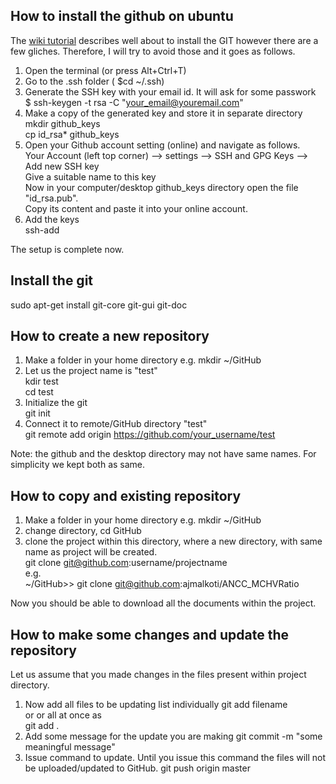 ## How to install the github on ubuntu
The [wiki tutorial](https://wiki.paparazziuav.org/wiki/Github_manual_for_Ubuntu) describes well about 
to install the GIT however there are a few gliches. 
Therefore, I will try to avoid those and it goes as follows. 

1. Open the terminal (or press Alt+Ctrl+T)  
2. Go to the .ssh folder ( $cd ~/.ssh)   
3. Generate the SSH key with your email id. It will ask for some passwork  
    $ ssh-keygen -t rsa -C "your_email@youremail.com"      
4. Make a copy of the generated key and store it in separate directory  
   mkdir github_keys  
   cp id_rsa* github_keys  
5. Open your Github account setting (online) and navigate as follows.  
   Your Account (left top corner) --> settings --> SSH and GPG Keys --> Add new SSH key  
   Give a suitable name to this key   
   Now in your computer/desktop github_keys directory open the file "id_rsa.pub".   
   Copy its content and paste it into your online account.  
6. Add the keys   
   ssh-add

The setup is complete now.


## Install the git  
  sudo apt-get install git-core git-gui git-doc

## How to create a new repository
1. Make a folder in your home directory e.g. mkdir ~/GitHub  
2. Let us the project name is "test"  
   kdir test  
   cd test  
3. Initialize the git  
   git init  
4. Connect it to remote/GitHub directory "test"  
   git remote add origin  https://github.com/your_username/test   
   
Note: the github and the desktop directory may not have same names. For simplicity we kept both as same.  


## How to copy and existing repository
1. Make a folder in your home directory e.g. mkdir ~/GitHub
2. change directory, cd GitHub 
3. clone the project within this directory, where a new directory, with same name as project will be created.  
   git clone git@github.com:username/projectname   
   e.g.   
   ~/GitHub>> git clone git@github.com:ajmalkoti/ANCC_MCHVRatio  

Now you should be able to download all the documents within the project.

## How to make some changes and update the repository
Let us assume that you made changes in the files present within project directory. 
1. Now add all files to be updating list individually 
   git add filename    
   or or all at once as   
   git add .  
2. Add some message for the update you are making 
   git commit -m "some meaningful message"   
3. Issue command to update. Until you issue this command the files will not be uploaded/updated to GitHub.
   git push origin master  
